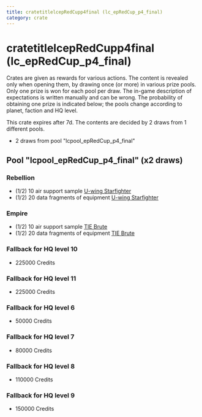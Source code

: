 ```yaml
---
title: cratetitlelcepRedCupp4final (lc_epRedCup_p4_final)
category: crate
---
```


# cratetitlelcepRedCupp4final (lc_epRedCup_p4_final)

Crates are given as rewards for various actions. The content is revealed only when opening them, by drawing once (or more) in various prize pools. Only one prize is won for each pool per draw. The in-game description of expectations is written manually and can be wrong. The probability of obtaining one prize is indicated below; the pools change according to planet, faction and HQ level.

This crate expires after 7d. The contents are decided by 2 draws from 1 different pools.
  * 2 draws from pool "lcpool_epRedCup_p4_final"

## Pool "lcpool_epRedCup_p4_final" (x2 draws)

### Rebellion

  * (1/2) 10 air support sample [U-wing Starfighter](UWingSample)
  * (1/2) 20 data fragments of equipment [U-wing Starfighter](eqpRebelUWing)

### Empire

  * (1/2) 10 air support sample [TIE Brute](BubbaTieSample)
  * (1/2) 20 data fragments of equipment [TIE Brute](eqpEmpireBubbaTieFighter)

### Fallback for HQ level 10

  * 225000 Credits

### Fallback for HQ level 11

  * 225000 Credits

### Fallback for HQ level 6

  * 50000 Credits

### Fallback for HQ level 7

  * 80000 Credits

### Fallback for HQ level 8

  * 110000 Credits

### Fallback for HQ level 9

  * 150000 Credits